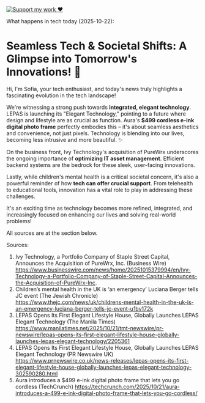 [![Support my work ❤️](https://img.shields.io/badge/Support%20my%20work%20❤️-orange?style=for-the-badge&logo=patreon&logoColor=white)](https://www.patreon.com/c/evertonics)

What happens in tech today (2025-10-22):

# **Seamless Tech & Societal Shifts: A Glimpse into Tomorrow's Innovations! 🚀**

Hi, I'm Sofia, your tech enthusiast, and today's news truly highlights a fascinating evolution in the tech landscape!

We're witnessing a strong push towards **integrated, elegant technology**. LEPAS is launching its "Elegant Technology," pointing to a future where design and lifestyle are as crucial as function. Aura's **$499 cordless e-ink digital photo frame** perfectly embodies this – it's about seamless aesthetics and convenience, not just pixels. Technology is blending into our lives, becoming less intrusive and more beautiful. ✨

On the business front, Ivy Technology's acquisition of PureWrx underscores the ongoing importance of **optimizing IT asset management**. Efficient backend systems are the bedrock for these sleek, user-facing innovations.

Lastly, while children's mental health is a critical societal concern, it's also a powerful reminder of how **tech can offer crucial support**. From telehealth to educational tools, innovation has a vital role to play in addressing these challenges.

It's an exciting time as technology becomes more refined, integrated, and increasingly focused on enhancing our lives and solving real-world problems!

All sources are at the section below.

Sources:
1. Ivy Technology, a Portfolio Company of Staple Street Capital, Announces the Acquisition of PureWrx, Inc. (Business Wire)
   https://www.businesswire.com/news/home/20251015379994/en/Ivy-Technology-a-Portfolio-Company-of-Staple-Street-Capital-Announces-the-Acquisition-of-PureWrx-Inc.
2. Children’s mental health in the UK is ‘an emergency’ Luciana Berger tells JC event (The Jewish Chronicle)
   https://www.thejc.com/news/uk/childrens-mental-health-in-the-uk-is-an-emergency-luciana-berger-tells-jc-event-u1bv172k
3. LEPAS Opens Its First Elegant Lifestyle House, Globally Launches LEPAS Elegant Technology (The Manila Times)
   https://www.manilatimes.net/2025/10/21/tmt-newswire/pr-newswire/lepas-opens-its-first-elegant-lifestyle-house-globally-launches-lepas-elegant-technology/2205361
4. LEPAS Opens Its First Elegant Lifestyle House, Globally Launches LEPAS Elegant Technology (PR Newswire UK)
   https://www.prnewswire.co.uk/news-releases/lepas-opens-its-first-elegant-lifestyle-house-globally-launches-lepas-elegant-technology-302590280.html
5. Aura introduces a $499 e-ink digital photo frame that lets you go cordless (TechCrunch)
   https://techcrunch.com/2025/10/21/aura-introduces-a-499-e-ink-digital-photo-frame-that-lets-you-go-cordless/